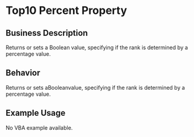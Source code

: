# Top10 Percent Property

## Business Description
Returns or sets a Boolean value, specifying if the rank is determined by a percentage value.

## Behavior
Returns or sets aBooleanvalue, specifying if the rank is determined by a percentage value.

## Example Usage
No VBA example available.